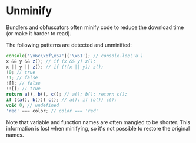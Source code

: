 # Unminify

Bundlers and obfuscators often minify code to reduce the download time (or make it harder to read).

The following patterns are detected and unminified:

```js
console['\x6c\x6f\x67']('\x61'); // console.log('a')
x && y && z(); // if (x && y) z();
x || y || z(); // if (!(x || y)) z();
!0; // true
!1; // false
![]; // false
!![]; // true
return a(), b(), c(); // a(); b(); return c();
if ((a(), b())) c(); // a(); if (b()) c();
void 0; // undefined
'red' === color; // color === 'red'
```

Note that variable and function names are often mangled to be shorter.
This information is lost when minifying, so it's not possible to restore the original names.
